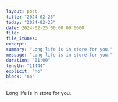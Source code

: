 ```yaml
---
layout: post
title: "2024-02-25"
today: "2024-02-25"
date: 2024-02-25 00:00:00 0000
file:
file_itunes:
excerpt:
summary: "Long life is in store for you."
message: "Long life is in store for you."
duration: "01:00"
length: "11444"
explicit: "no"
block: "no"
---
```

Long life is in store for you.

